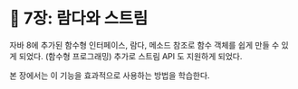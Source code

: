# 💎 7장: 람다와 스트림

자바 8에 추가된 함수형 인터페이스, 람다, 메소드 참조로 함수 객체를 쉽게 만들 수 있게 되었다. (함수형 프로그래밍) 추가로 스트림 API 도 지원하게 되었다.

본 장에서는 이 기능을 효과적으로 사용하는 방법을 학습한다.
